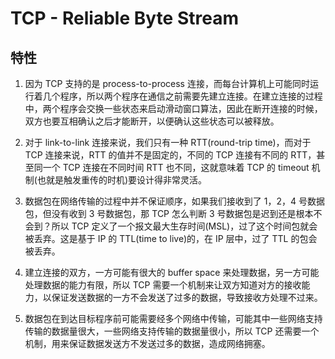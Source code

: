 # TCP - Reliable Byte Stream

## 特性

1. 因为 TCP 支持的是 process-to-process 连接，而每台计算机上可能同时运行着几个程序，所以两个程序在通信之前需要先建立连接。在建立连接的过程中，两个程序会交换一些状态来启动滑动窗口算法，因此在断开连接的时候，双方也要互相确认之后才能断开，以便确认这些状态可以被释放。

2. 对于 link-to-link 连接来说，我们只有一种 RTT(round-trip time)，而对于 TCP 连接来说，RTT 的值并不是固定的，不同的 TCP 连接有不同的 RTT，甚至同一个 TCP 连接在不同时间 RTT 也不同，这就意味着 TCP 的 timeout 机制(也就是触发重传的时机)要设计得非常灵活。

3. 数据包在网络传输的过程中并不保证顺序，如果我们接收到了 1，2，4 号数据包，但没有收到 3 号数据包，那 TCP 怎么判断 3 号数据包是迟到还是根本不会到？所以 TCP 定义了一个报文最大生存时间(MSL)，过了这个时间包就会被丢弃。这是基于 IP 的 TTL(time to live)的，在 IP 层中，过了 TTL 的包会被丢弃。

4. 建立连接的双方，一方可能有很大的 buffer space 来处理数据，另一方可能处理数据的能力有限，所以 TCP 需要一个机制来让双方知道对方的接收能力，以保证发送数据的一方不会发送了过多的数据，导致接收方处理不过来。

5. 数据包在到达目标程序前可能需要经多个网络中传输，可能其中一些网络支持传输的数据量很大，一些网络支持传输的数据量很小，所以 TCP 还需要一个机制，用来保证数据发送方不发送过多的数据，造成网络拥塞。
